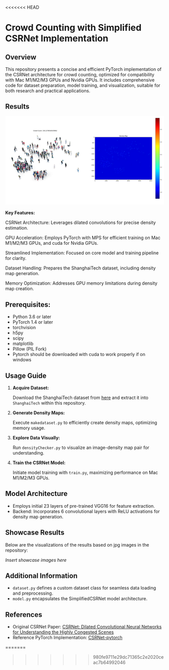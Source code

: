 <<<<<<< HEAD
# Crowd Counting with Simplified CSRNet Implementation

## Overview

This repository presents a concise and efficient PyTorch implementation of the CSRNet architecture for crowd counting, optimized for compatibility with Mac M1/M2/M3 GPUs and Nvidia GPUs. It includes comprehensive code for dataset preparation, model training, and visualization, suitable for both research and practical applications.

## Results

![Result](Results/Result.png)

**Key Features:**

CSRNet Architecture: Leverages dilated convolutions for precise density estimation.

GPU Acceleration: Employs PyTorch with MPS for efficient training on Mac M1/M2/M3 GPUs, and cuda for Nvidia GPUs.

Streamlined Implementation: Focused on core model and training pipeline for clarity.

Dataset Handling: Prepares the ShanghaiTech dataset, including density map generation.

Memory Optimization: Addresses GPU memory limitations during density map creation.

## Prerequisites:

- Python 3.6 or later
- PyTorch 1.4 or later
- torchvision
- h5py
- scipy
- matplotlib
- Pillow (PIL Fork)
- Pytorch should be downloaded with cuda to work properly if on windows

## Usage Guide

1. **Acquire Dataset:**

   Download the ShanghaiTech dataset from [here](https://paperswithcode.com/dataset/shanghaitech) and extract it into `ShanghaiTech` within this repository.

2. **Generate Density Maps:**

   Execute `makedataset.py` to efficiently create density maps, optimizing memory usage.

3. **Explore Data Visually:**

   Run `densityChecker.py` to visualize an image-density map pair for understanding.

4. **Train the CSRNet Model:**

   Initiate model training with `train.py`, maximizing performance on Mac M1/M2/M3 GPUs.

## Model Architecture

- Employs initial 23 layers of pre-trained VGG16 for feature extraction.
- Backend: Incorporates 6 convolutional layers with ReLU activations for density map generation.

## Showcase Results

Below are the visualizations of the results based on jpg images in the repository:

*Insert showcase images here*

## Additional Information

- `dataset.py` defines a custom dataset class for seamless data loading and preprocessing.
- `model.py` encapsulates the SimplifiedCSRNet model architecture.

## References

- Original CSRNet Paper: [CSRNet: Dilated Convolutional Neural Networks for Understanding the Highly Congested Scenes](https://arxiv.org/abs/1802.10062)
- Reference PyTorch Implementation: [CSRNet-pytorch](https://github.com/leeyeehoo/CSRNet-pytorch)

=======
>>>>>>> 980fe9711e29dc71365c2e2020ceac7b64992046
